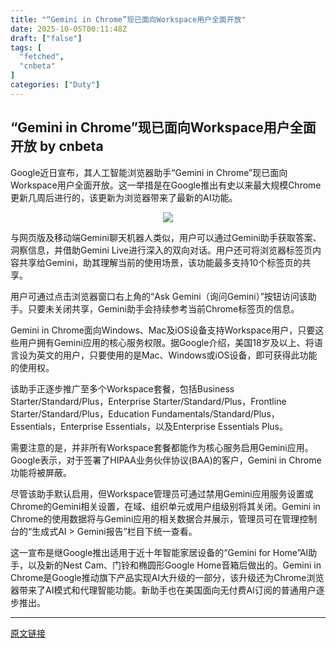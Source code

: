 ```yaml
---
title: "“Gemini in Chrome”现已面向Workspace用户全面开放"
date: 2025-10-05T00:11:48Z
draft: ["false"]
tags: [
  "fetched",
  "cnbeta"
]
categories: ["Duty"]
---
```

“Gemini in Chrome”现已面向Workspace用户全面开放 by cnbeta
------
<div style="margin-top:10px" class="content" id="artibody"><p>Google近日宣布，其人工智能浏览器助手“Gemini in Chrome”现已面向Workspace用户全面开放。这一举措是在Google推出有史以来最大规模Chrome更新几周后进行的，该更新为浏览器带来了最新的AI功能。</p><div class="article-global"></div><p style="text-align: center;"><img src="https://static.cnbetacdn.com/article/2025/1004/e5d8874b5e217be.webp"></p><p>与网页版及移动端Gemini聊天机器人类似，用户可以通过Gemini助手获取答案、洞察信息，并借助Gemini Live进行深入的双向对话。用户还可将浏览器标签页内容共享给Gemini，助其理解当前的使用场景，该功能最多支持10个标签页的共享。</p><p>用户可通过点击浏览器窗口右上角的“Ask Gemini（询问Gemini）”按钮访问该助手。只要未关闭共享，Gemini助手会持续参考当前Chrome标签页的信息。</p><p>Gemini in Chrome面向Windows、Mac及iOS设备支持Workspace用户，只要这些用户拥有Gemini应用的核心服务权限。据Google介绍，美国18岁及以上、将语言设为英文的用户，只要使用的是Mac、Windows或iOS设备，即可获得此功能的使用权。</p><p>该助手正逐步推广至多个Workspace套餐，包括Business Starter/Standard/Plus，Enterprise Starter/Standard/Plus，Frontline Starter/Standard/Plus，Education Fundamentals/Standard/Plus，Essentials，Enterprise Essentials，以及Enterprise Essentials Plus。</p><p>需要注意的是，并非所有Workspace套餐都能作为核心服务启用Gemini应用。Google表示，对于签署了HIPAA业务伙伴协议(BAA)的客户，Gemini in Chrome功能将被屏蔽。</p><p>尽管该助手默认启用，但Workspace管理员可通过禁用Gemini应用服务设置或Chrome的Gemini相关设置，在域、组织单元或用户组级别将其关闭。Gemini in Chrome的使用数据将与Gemini应用的相关数据合并展示，管理员可在管理控制台的“生成式AI &gt; Gemini报告”栏目下统一查看。</p><p>这一宣布是继Google推出适用于近十年智能家居设备的“Gemini for Home”AI助手，以及新的Nest Cam、门铃和椭圆形Google Home音箱后做出的。Gemini in Chrome是Google推动旗下产品实现AI大升级的一部分，该升级还为Chrome浏览器带来了AI模式和代理智能功能。新助手也在美国面向无付费AI订阅的普通用户逐步推出。</p></div>  
<hr>
<a href="https://m.cnbeta.com.tw/wap/view/1528770.htm",target="_blank" rel="noopener noreferrer">原文链接</a>
